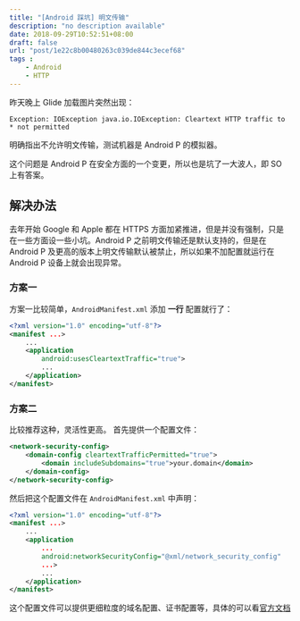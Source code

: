 ```yaml
---
title: "[Android 踩坑] 明文传输"
description: "no description available"
date: 2018-09-29T10:52:51+08:00
draft: false
url: "post/1e22c8b00480263c039de844c3ecef68"
tags : 
    - Android
    - HTTP
---
```


昨天晚上 Glide 加载图片突然出现：
```
Exception: IOException java.io.IOException: Cleartext HTTP traffic to * not permitted
``` 
明确指出不允许明文传输，测试机器是 Android P 的模拟器。

<!--more-->

这个问题是 Android P 在安全方面的一个变更，所以也是坑了一大波人，即 SO 上有答案。

## 解决办法
去年开始 Google 和 Apple 都在 HTTPS 方面加紧推进，但是并没有强制，只是在一些方面设一些小坑。Android P 之前明文传输还是默认支持的，但是在 Android P 及更高的版本上明文传输默认被禁止，所以如果不加配置就运行在 Android P 设备上就会出现异常。

### 方案一
方案一比较简单，`AndroidManifest.xml` 添加 **一行** 配置就行了：
```xml
<?xml version="1.0" encoding="utf-8"?>
<manifest ...>
    ...
    <application
        android:usesCleartextTraffic="true">
        ...
    </application>
</manifest>
```

### 方案二
比较推荐这种，灵活性更高。
首先提供一个配置文件：
```xml
<network-security-config>
    <domain-config cleartextTrafficPermitted="true">
        <domain includeSubdomains="true">your.domain</domain>
    </domain-config>
</network-security-config>
```
然后把这个配置文件在 `AndroidManifest.xml` 中声明：
```xml
<?xml version="1.0" encoding="utf-8"?>
<manifest ...>
    ...
    <application
        ...
        android:networkSecurityConfig="@xml/network_security_config"
        ...>
        ...
    </application>
</manifest>
```

这个配置文件可以提供更细粒度的域名配置、证书配置等，具体的可以看[官方文档](https://developer.android.com/training/articles/security-config#CleartextTrafficPermitted)
